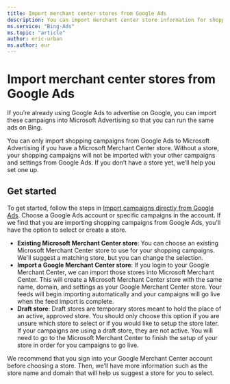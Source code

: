 ```yaml
---
title: Import merchant center stores from Google Ads
description: You can import merchant center store information for shopping campaigns into Microsoft Advertising from Google Ads.
ms.service: "Bing-Ads"
ms.topic: "article"
author: eric-urban
ms.author: eur
---
```


# Import merchant center stores from Google Ads

If you’re already using Google Ads to advertise on Google, you can import these campaigns into Microsoft Advertising so that you can run the same ads on Bing.

You can only import shopping campaigns from Google Ads to Microsoft Advertising if you have a Microsoft Merchant Center store. Without a store, your shopping campaigns will not be imported with your other campaigns and settings from Google Ads. If you don’t have a store yet, we’ll help you set one up.

## Get started

To get started, follow the steps in [Import campaigns directly from Google Ads](./hlp_BA_PROC_ImportCampaign.md). Choose a Google Ads account or specific campaigns in the account. If we find that you are importing shopping campaigns from Google Ads, you'll have the option to select or create a store.

- **Existing Microsoft Merchant Center store**: You can choose an existing Microsoft Merchant Center store to use for your shopping campaigns. We'll suggest a matching store, but you can change the selection.
- **Import a Google Merchant Center store**: If you login to your Google Merchant Center, we can import those stores into Microsoft Merchant Center. This will create a Microsoft Merchant Center store with the same name, domain, and settings as your Google Merchant Center store. Your feeds will begin importing automatically and your campaigns will go live when the feed import is complete.
- **Draft store**: Draft stores are temporary stores meant to hold the place of an active, approved store. You should only choose this option if you are unsure which store to select or if you would like to setup the store later. If your campaigns are using a draft store, they are not active. You will need to go to the Microsoft Merchant Center to finish the setup of your store in order for you campaigns to go live.

We recommend that you sign into your Google Merchant Center account before choosing a store. Then, we’ll have more information such as the store name and domain that will help us suggest a store for you to select.


